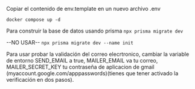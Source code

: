 
Copiar el contenido de env.template en un nuevo archivo .env



`docker compose up -d`


Para construir la base de datos usando prisma
`npx prisma migrate dev`


--NO USAR--
`npx prisma migrate dev --name init`

Para usar probar la validación del correo elecrtronico, cambiar la variable de entorno SEND_EMAIL a true,
MAILER_EMAIL va tu correo, MAILER_SECRET_KEY tu contraseña de aplicacion de gmail (myaccount.google.com/apppasswords)(tienes que tener activado la verificación en dos pasos).